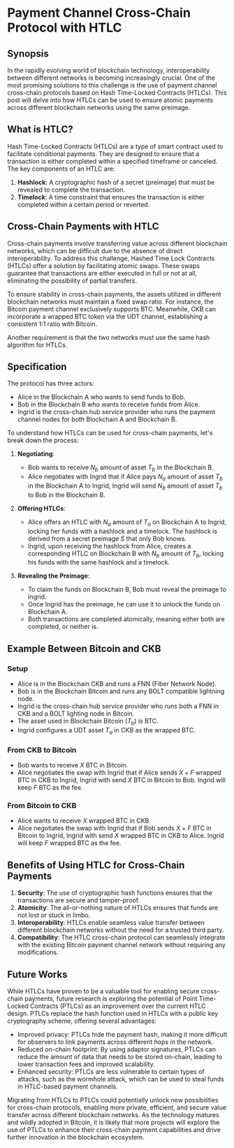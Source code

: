 # Payment Channel Cross-Chain Protocol with HTLC

## Synopsis

In the rapidly evolving world of blockchain technology, interoperability between different networks is becoming increasingly crucial. One of the most promising solutions to this challenge is the use of payment channel cross-chain protocols based on Hash Time-Locked Contracts (HTLCs). This post will delve into how HTLCs can be used to ensure atomic payments across different blockchain networks using the same preimage.

## What is HTLC?

Hash Time-Locked Contracts (HTLCs) are a type of smart contract used to facilitate conditional payments. They are designed to ensure that a transaction is either completed within a specified timeframe or canceled. The key components of an HTLC are:

1. **Hashlock**: A cryptographic hash of a secret (preimage) that must be revealed to complete the transaction.
2. **Timelock**: A time constraint that ensures the transaction is either completed within a certain period or reverted.

## Cross-Chain Payments with HTLC

Cross-chain payments involve transferring value across different blockchain networks, which can be difficult due to the absence of direct interoperability. To address this challenge, Hashed Time Lock Contracts (HTLCs) offer a solution by facilitating atomic swaps. These swaps guarantee that transactions are either executed in full or not at all, eliminating the possibility of partial transfers.

To ensure stability in cross-chain payments, the assets utilized in different blockchain networks must maintain a fixed swap ratio. For instance, the Bitcoin payment channel exclusively supports BTC. Meanwhile, CKB can incorporate a wrapped BTC token via the UDT channel, establishing a consistent 1:1 ratio with Bitcoin.

Another requirement is that the two networks must use the same hash algorithm for HTLCs.

## Specification

The protocol has three actors:

- Alice in the Blockchain A who wants to send funds to Bob.
- Bob in the Blockchain B who wants to receive funds from Alice.
- Ingrid is the cross-chain hub service provider who runs the payment channel nodes for both Blockchain A and Blockchain B.

To understand how HTLCs can be used for cross-chain payments, let's break down the process:

1. **Negotiating**:
   - Bob wants to receive $N_b$ amount of asset $T_b$ in the Blockchain B.
   - Alice negotiates with Ingrid that if Alice pays $N_a$ amount of asset $T_b$ in the Blockchain A to Ingrid, Ingrid will send $N_b$ amount of asset $T_b$ to Bob in the Blockchain B.

2. **Offering HTLCs**:
   - Alice offers an HTLC with $N_a$ amount of $T_a$ on Blockchain A to Ingrid, locking her funds with a hashlock and a timelock. The hashlock is derived from a secret preimage $S$ that only Bob knows.
   - Ingrid, upon receiving the hashlock from Alice, creates a corresponding HTLC on Blockchain B with $N_b$ amount of $T_b$, locking his funds with the same hashlock and a timelock.

3. **Revealing the Preimage**:
   - To claim the funds on Blockchain B, Bob must reveal the preimage to Ingrid.
   - Once Ingrid has the preimage, he can use it to unlock the funds on Blockchain A.
   - Both transactions are completed atomically, meaning either both are completed, or neither is.

## Example Between Bitcoin and CKB

### Setup

- Alice is in the Blockchain CKB and runs a FNN (Fiber Network Node).
- Bob is in the Blockchain Bitcoin and runs any BOLT compatible lightning node.
- Ingrid is the cross-chain hub service provider who runs both a FNN in CKB and a BOLT lighting node in Bitcoin.
- The asset used in Blockchain Bitcoin ($T_b$) is BTC.
- Ingrid configures a UDT asset $T_a$ in CKB as the wrapped BTC.

### From CKB to Bitcoin

- Bob wants to receive $X$ BTC in Bitcoin.
- Alice negotiates the swap with Ingrid that if Alice sends $X+F$ wrapped BTC in CKB to Ingrid, Ingrid with send $X$ BTC in Bitcoin to Bob. Ingrid will keep $F$ BTC as the fee.

### From Bitcoin to CKB

- Alice wants to receive $X$ wrapped BTC in CKB.
- Alice negotiates the swap with Ingrid that if Bob sends $X+F$ BTC in Bitcoin to Ingrid, Ingrid with send $X$ wrapped BTC in CKB to Alice. Ingrid will keep $F$ wrapped BTC as the fee.

## Benefits of Using HTLC for Cross-Chain Payments

1. **Security**: The use of cryptographic hash functions ensures that the transactions are secure and tamper-proof.
2. **Atomicity**: The all-or-nothing nature of HTLCs ensures that funds are not lost or stuck in limbo.
3. **Interoperability**: HTLCs enable seamless value transfer between different blockchain networks without the need for a trusted third party.
4. **Compatibility**: The HTLC cross-chain protocol can seamlessly integrate with the existing Bitcoin payment channel network without requiring any modifications.

## Future Works

While HTLCs have proven to be a valuable tool for enabling secure cross-chain payments, future research is exploring the potential of Point Time-Locked Contracts (PTLCs) as an improvement over the current HTLC design. PTLCs replace the hash function used in HTLCs with a public key cryptography scheme, offering several advantages:

- Improved privacy: PTLCs hide the payment hash, making it more difficult for observers to link payments across different hops in the network.
- Reduced on-chain footprint: By using adaptor signatures, PTLCs can reduce the amount of data that needs to be stored on-chain, leading to lower transaction fees and improved scalability.
- Enhanced security: PTLCs are less vulnerable to certain types of attacks, such as the wormhole attack, which can be used to steal funds in HTLC-based payment channels.

Migrating from HTLCs to PTLCs could potentially unlock new possibilities for cross-chain protocols, enabling more private, efficient, and secure value transfer across different blockchain networks. As the technology matures and wildly adopted in Bitcoin, it is likely that more projects will explore the use of PTLCs to enhance their cross-chain payment capabilities and drive further innovation in the blockchain ecosystem.
